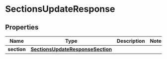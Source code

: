 

# SectionsUpdateResponse

## Properties

Name | Type | Description | Notes
------------ | ------------- | ------------- | -------------
**section** | [**SectionsUpdateResponseSection**](SectionsUpdateResponseSection.md) |  | 



